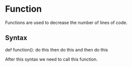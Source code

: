 # Function 
Functions are used to decrease the number of lines of code.
## Syntax
def function():
    do this 
    then do this
    and then do this

After this syntax we need to call this function.